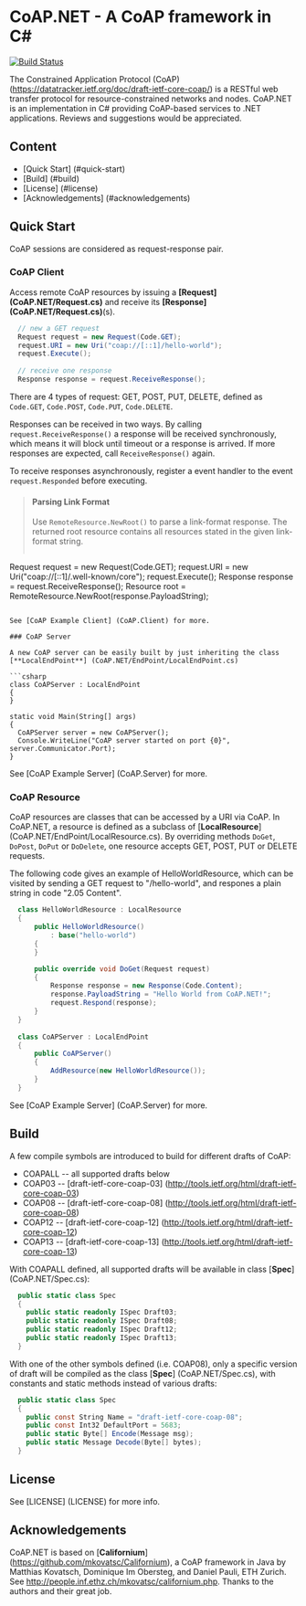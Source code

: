 CoAP.NET - A CoAP framework in C#
=================================

[![Build Status](https://api.travis-ci.org/smeshlink/CoAP.NET.png)](https://travis-ci.org/smeshlink/CoAP.NET)

The Constrained Application Protocol (CoAP) (https://datatracker.ietf.org/doc/draft-ietf-core-coap/)
is a RESTful web transfer protocol for resource-constrained networks and nodes.
CoAP.NET is an implementation in C# providing CoAP-based services to .NET applications. 
Reviews and suggestions would be appreciated.

Content
-------
- [Quick Start] (#quick-start)
- [Build] (#build)
- [License] (#license)
- [Acknowledgements] (#acknowledgements)

Quick Start
-----------

CoAP sessions are considered as request-response pair.

### CoAP Client

Access remote CoAP resources by issuing a **[Request] (CoAP.NET/Request.cs)**
and receive its **[Response] (CoAP.NET/Request.cs)**(s).

```csharp
  // new a GET request
  Request request = new Request(Code.GET);
  request.URI = new Uri("coap://[::1]/hello-world");
  request.Execute();
  
  // receive one response
  Response response = request.ReceiveResponse();
```

There are 4 types of request: GET, POST, PUT, DELETE, defined as
<code>Code.GET</code>, <code>Code.POST</code>, <code>Code.PUT</code>,
<code>Code.DELETE</code>.

Responses can be received in two ways. By calling <code>request.ReceiveResponse()</code>
a response will be received synchronously, which means it will 
block until timeout or a response is arrived. If more responses
are expected, call <code>ReceiveResponse()</code> again.

To receive responses asynchronously, register a event handler to
the event <code>request.Responded</code> before executing.

> #### Parsing Link Format
> Use <code>RemoteResource.NewRoot()</code> to parse a link-format
  response. The returned root resource contains all resources stated
  in the given link-format string.
> ```csharp
  Request request = new Request(Code.GET);
  request.URI = new Uri("coap://[::1]/.well-known/core");
  request.Execute();
  Response response = request.ReceiveResponse();
  Resource root = RemoteResource.NewRoot(response.PayloadString);
  ```

See [CoAP Example Client] (CoAP.Client) for more.

### CoAP Server

A new CoAP server can be easily built by just inheriting the class
[**LocalEndPoint**] (CoAP.NET/EndPoint/LocalEndPoint.cs)

```csharp
  class CoAPServer : LocalEndPoint
  {
  }
  
  static void Main(String[] args)
  {
    CoAPServer server = new CoAPServer();
    Console.WriteLine("CoAP server started on port {0}", server.Communicator.Port);
  }
```

See [CoAP Example Server] (CoAP.Server) for more.

### CoAP Resource

CoAP resources are classes that can be accessed by a URI via CoAP.
In CoAP.NET, a resource is defined as a subclass of [**LocalResource**] (CoAP.NET/EndPoint/LocalResource.cs).
By overriding methods <code>DoGet</code>, <code>DoPost</code>,
<code>DoPut</code> or <code>DoDelete</code>, one resource accepts
GET, POST, PUT or DELETE requests.

The following code gives an example of HelloWorldResource, which
can be visited by sending a GET request to "/hello-world", and
respones a plain string in code "2.05 Content".

```csharp
  class HelloWorldResource : LocalResource
  {
      public HelloWorldResource()
          : base("hello-world")
      {
      }

      public override void DoGet(Request request)
      {
          Response response = new Response(Code.Content);
          response.PayloadString = "Hello World from CoAP.NET!";
          request.Respond(response);
      }
  }
  
  class CoAPServer : LocalEndPoint
  {
      public CoAPServer()
      {
          AddResource(new HelloWorldResource());
      }
  }
```

See [CoAP Example Server] (CoAP.Server) for more.

Build
-----

A few compile symbols are introduced to build for different drafts of
CoAP:

- COAPALL -- all supported drafts below
- COAP03  -- [draft-ietf-core-coap-03] (http://tools.ietf.org/html/draft-ietf-core-coap-03)
- COAP08  -- [draft-ietf-core-coap-08] (http://tools.ietf.org/html/draft-ietf-core-coap-08)
- COAP12  -- [draft-ietf-core-coap-12] (http://tools.ietf.org/html/draft-ietf-core-coap-12)
- COAP13  -- [draft-ietf-core-coap-13] (http://tools.ietf.org/html/draft-ietf-core-coap-13)

With COAPALL defined, all supported drafts will be available in class
[**Spec**] (CoAP.NET/Spec.cs):

```csharp
  public static class Spec
  {
    public static readonly ISpec Draft03;
    public static readonly ISpec Draft08;
    public static readonly ISpec Draft12;
    public static readonly ISpec Draft13;
  }
```

With one of the other symbols defined (i.e. COAP08), only a specific
version of draft will be compiled as the class [**Spec**] (CoAP.NET/Spec.cs),
with constants and static methods instead of various drafts:

```csharp
  public static class Spec
  {
    public const String Name = "draft-ietf-core-coap-08";
    public const Int32 DefaultPort = 5683;
    public static Byte[] Encode(Message msg);
    public static Message Decode(Byte[] bytes);
  }
```

License
-------

See [LICENSE] (LICENSE) for more info.

Acknowledgements
----------------

CoAP.NET is based on [**Californium**] (https://github.com/mkovatsc/Californium),
a CoAP framework in Java by Matthias Kovatsch, Dominique Im Obersteg,
and Daniel Pauli, ETH Zurich. See <http://people.inf.ethz.ch/mkovatsc/californium.php>.
Thanks to the authors and their great job.
